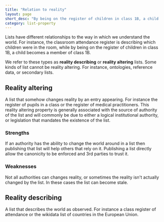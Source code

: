 ```yaml
---
title: "Relation to reality"
layout: page
short_desc: "By being on the register of children in class 1B, a child becomes a member of class 1B."
category: list-property
---
```


Lists have different relationships to the way in which we understand the world. For instance, the classroom attendance register is describing which children were in the room, while by being on the register of children in class 1B, a child becomes a member of class 1B.

We refer to these types as <strong class="chip">reality describing</strong> or <strong class="chip">reality altering</strong> lists. Some kinds of list cannot be reality altering. For instance, ontologies, reference data, or secondary lists.

## Reality altering

A list that somehow changes reality by an entry appearing. For instance the register of pupils in a class or the register of medical practitioners. This reality altering property is generally associated with the source of authority of the list and will commonly be due to either a logical institutional authority, or legislation that mandates the existence of the list.


### Strengths

If an authority has the ability to change the world around in a list then publishing that list will help others that rely on it. Publishing a list directly allow the canonicity to be enforced and 3rd parties to trust it.

### Weaknesses

Not all authorities can changes reality, or sometimes the reality isn't actually changed by the list. In these cases the list can become stale.


## Reality describing
A list that describes the world as observed. For instance a class register of attendance or the wikidata list of countries in the European Union.
